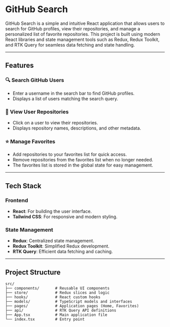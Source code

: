 # GitHub Search

GitHub Search is a simple and intuitive React application that allows users to search for GitHub profiles, view their repositories, and manage a personalized list of favorite repositories. This project is built using modern React libraries and state management tools such as Redux, Redux Toolkit, and RTK Query for seamless data fetching and state handling.

---

## Features

### 🔍 **Search GitHub Users**
- Enter a username in the search bar to find GitHub profiles.
- Displays a list of users matching the search query.

### 📂 **View User Repositories**
- Click on a user to view their repositories.
- Displays repository names, descriptions, and other metadata.

### ⭐ **Manage Favorites**
- Add repositories to your favorites list for quick access.
- Remove repositories from the favorites list when no longer needed.
- The favorites list is stored in the global state for easy management.

---

## Tech Stack

### **Frontend**
- **React**: For building the user interface.
- **Tailwind CSS**: For responsive and modern styling.

### **State Management**
- **Redux**: Centralized state management.
- **Redux Toolkit**: Simplified Redux development.
- **RTK Query**: Efficient data fetching and caching.

---

## Project Structure

```plaintext
src/
├── components/       # Reusable UI components
├── store/            # Redux slices and logic
├── hooks/            # React custom hooks
├── models/           # TypeScript models and interfaces
├── pages/            # Application pages (Home, Favorites)
├── api/              # RTK Query API definitions
├── App.tsx           # Main application file
└── index.tsx         # Entry point
